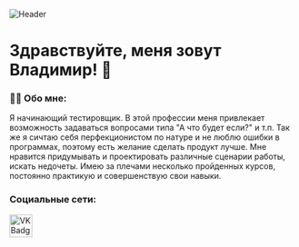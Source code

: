 ![Header](https://www.deckdentistry.com/images/banner-faqs.jpg)



# Здравствуйте, меня зовут Владимир! 👋

### :man_technologist: Обо мне:

Я начинающий тестировщик. В этой профессии меня привлекает возможность задаваться вопросами типа "А что будет если?" и т.п. Так же я сичтаю себя перфекционистом по натуре  и не люблю ошибки в программах, поэтому есть желание сделать продукт лучше. Мне нравится придумывать и проектировать различные сценарии работы, искать недочеты. Имею за плечами несколько пройденных курсов, постоянно практикую и совершенствую свои навыки. 



### Социальные сети:

  <div id="badges">
    <a href="https://vk.com/id35420421" target="_blank">
      <img src="https://cdn-icons-png.flaticon.com/512/145/145813.png" width="40" height="40" alt="VK Badge"/>
    </a>

<!--
**VladimirB17/VladimirB17** is a ✨ _special_ ✨ repository because its `README.md` (this file) appears on your GitHub profile.

Here are some ideas to get you started:

- 🔭 I’m currently working on ...
- 🌱 I’m currently learning ...
- 👯 I’m looking to collaborate on ...
- 🤔 I’m looking for help with ...
- 💬 Ask me about ...
- 📫 How to reach me: ...
- 😄 Pronouns: ...
- ⚡ Fun fact: ...
-->

